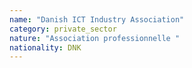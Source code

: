 ```yaml
---
name: "Danish ICT Industry Association"
category: private_sector
nature: "Association professionnelle "
nationality: DNK
---
```

    